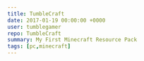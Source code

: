 ```yaml
---
title: TumbleCraft
date: 2017-01-19 00:00:00 +0000
user: tumblegamer
repo: TumbleCraft
summary: My First Minecraft Resource Pack
tags: [pc,minecraft]
---
```


